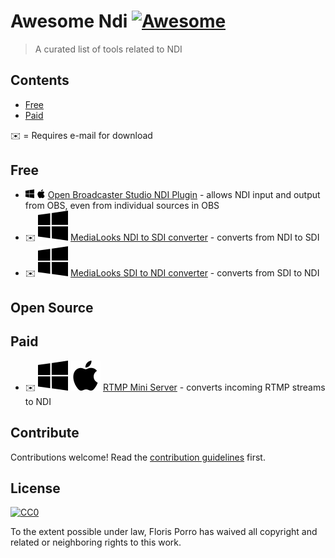 # Awesome Ndi [![Awesome](https://awesome.re/badge.svg)](https://awesome.re)

> A curated list of tools related to NDI


## Contents

- [Free](#free)
- [Paid](#paid)

✉️ = Requires e-mail for download


## Free

- <img src="./media/windows.svg" height="14"> <img src="./media/apple.svg" height="14"> [Open Broadcaster Studio NDI Plugin](https://obsproject.com/forum/resources/obs-ndi-newtek-ndi%E2%84%A2-integration-into-obs-studio.528/) - allows NDI input and output from OBS, even from individual sources in OBS
- ✉️ ![windows](./media/windows.svg) [MediaLooks NDI to SDI converter](https://www.medialooks.com/products/) - converts from NDI to SDI
- ✉️ ![windows](./media/windows.svg) [MediaLooks SDI to NDI converter](https://www.medialooks.com/products/) - converts from SDI to NDI

## Open Source

## Paid

- ✉️ ![windows](./media/windows.svg) ![apple](./media/apple.svg) [RTMP Mini Server](http://garaninapps.com/rtmpminiserver) - converts incoming RTMP streams to NDI


## Contribute

Contributions welcome! Read the [contribution guidelines](contributing.md) first.


## License

[![CC0](https://mirrors.creativecommons.org/presskit/buttons/88x31/svg/cc-zero.svg)](https://creativecommons.org/publicdomain/zero/1.0)

To the extent possible under law, Floris Porro has waived all copyright and
related or neighboring rights to this work.
